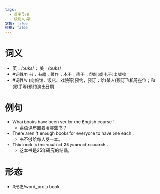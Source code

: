 ```yaml
---
tags:
  - 首字母/B
  - 级别/小学
掌握: false
模糊: false
---
```

# 词义
- 英：/bʊks/； 美：/bʊks/
- #词性/n  书；书籍；著作；本子；簿子；印刷(或电子)出版物
- #词性/v  (向旅馆、饭店、戏院等)预约，预订；给(某人)预订飞机等座位；和(歌手等)预约演出日期
# 例句
- What books have been set for the English course ?
	- 英语课布置要用哪些书？
- There aren 't enough books for everyone to have one each .
	- 书不够给每人发一本。
- This book is the result of 25 years of research .
	- 这本书是25年研究的结晶。
# 形态
- #形态/word_proto book
